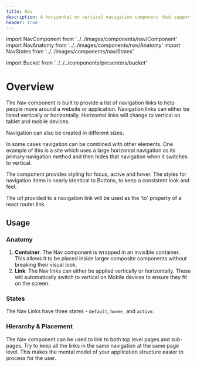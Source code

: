 ```yaml
---
title: Nav
description: A horizontal or vertical navigation component that supports nesting.
header: true
---
```


import NavComponent from '../../images/components/nav/Component'
import NavAnatomy from '../../images/components/nav/Anatomy'
import NavStates from '../../images/components/nav/States'

import Bucket from '../../../components/presenters/bucket'

<div className="bucket__container">
  <Bucket type="sketch" url="https://docs.royalnavy.io/design-system.sketch" />
  <Bucket type="storybook" url="https://storybook.royalnavy.io/?path=/docs/nav--default" />
</div>

# Overview

The Nav component is built to provide a list of navigation links to help people move around a website or application. Navigation links can either be listed vertically or horizontally. Horizontal links will change to vertical on tablet and mobile devices.

Navigation can also be created in different sizes.

In some cases navigation can be combined with other elements. One example of this is a site which uses a large horizontal navigation as its primary navigation method and then hides that navigation when it switches to vertical.

The component provides styling for focus, active and hover. The styles for navigation items is nearly identical to Buttons, to keep a consistent look and feel.

The url provided to a navigation link will be used as the 'to' property of a react router link.

<NavComponent />

## Usage

### Anatomy  

<NavAnatomy />

1. **Container**. The Nav component is wrapped in an invisible container. This allows it to be placed inside larger composite components without breaking their visual look.
2. **Link**. The Nav links can either be applied vertically or horizontally. These will automatically switch to vertical on Mobile devices to ensure they fit on the screen.

### States

<NavStates />

The Nav Links have three states - `default`, `hover`, and `active`.

### Hierarchy & Placement
The Nav component can be used to link to both top level pages and sub-pages. Try to keep all the links in the same navigation at the same page level. This makes the mental model of your application structure easier to process for the user.
